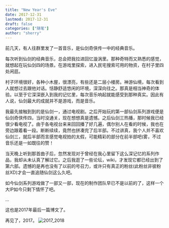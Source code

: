 ```yaml
---
title: "New Year's Eve"
date: 2017-12-31
lastmod: 2017-12-31
draft: false
categories: ["随笔"]
author: "sherry"
---
```

前几天，有人往群里发了一首音乐，是仙剑奇侠传一中的经典音乐。

每次听到仙剑的经典音乐，总会把我拉进回忆漩涡里。那种奇特而又熟悉的感觉，就想起在玩仙剑四的场景。在游戏里探索，进入民宅搜索可用的物资，在村子里四处闲逛。

村子环境很好，各种小木屋，很漂亮，有些还是二层小楼房。神游仙境，每次看到人就想过去跟他对话。恬静舒适悠闲的环境，深深向往之。那真是相当神奇的体验。以至于它深深嵌入到我的记忆里，每次音乐响起就能感受到那种真实。因此有人说，仙剑最大的成就并不是游戏，而是音乐。

<!--more-->

我最先接触到到的是仙剑一，通过电视剧。之后开始玩的第一部仙剑系列游戏便是仙剑奇侠传四，当时没通关，现在想想真是遗憾。之后仙剑三热播，那时候我已经很少看电视了。由于各电视台来来回回播了好几遍，偶尔别人在看的时候，我也在旁边跟着看一段。断断续续，竟然也拼凑完了后半部。不过讲真，我个人并不喜欢仙剑三，就后半部而言感觉电视拍的太假，可能精彩的部分在前半部吧(雾，不过音乐还是一如既往的赞！

当天晚上听到那首曲子后，忽然发现对于曾经在我心里留下这么深记忆的系列作品，我却从未认真了解过它。之后我逛了一些论坛，wiki，才发现它都已经出到了第六部。遗憾的是再也没有了以前的号召力，或许只有真正的粉丝(此粉丝非彼粉丝XD)才会一直追随仙剑这么久吧。

如今仙剑系列游戏做了一部又一部，现在的制作团队早已不是以前的了，这样一个大IP如今只剩下情怀了吧。

...

这也是2017年最后一篇博文了。

再见了，2017。
![2017_2018](https://wx2.sinaimg.cn/mw1024/ea5eda6dly1fpdgmp1svtj20660zkab1.jpg)